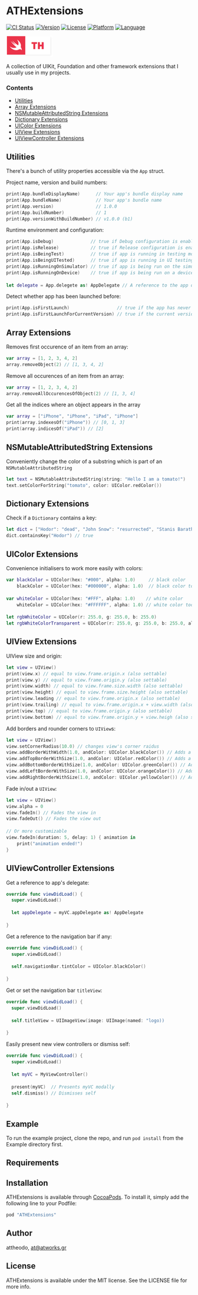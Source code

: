 # ATHExtensions

[![CI Status](http://img.shields.io/travis/attheodo/ATHExtensions.svg?style=flat)](https://travis-ci.org/attheodo/ATHExtensions)
[![Version](https://img.shields.io/cocoapods/v/ATHExtensions.svg?style=flat)](http://cocoapods.org/pods/ATHExtensions)
[![License](https://img.shields.io/cocoapods/l/ATHExtensions.svg?style=flat)](http://cocoapods.org/pods/ATHExtensions)
[![Platform](https://img.shields.io/cocoapods/p/ATHExtensions.svg?style=flat)](http://cocoapods.org/pods/ATHExtensions)
[![Language](https://img.shields.io/badge/language-Swift%202.0%20/%202.1%20/%202.2-orange.svg)](https://developer.apple.com/swift/)

[![Logo](misc/logo.png  "ATHExtensions")](/)

A collection of UIKit, Foundation and other framework extensions that I usually use in my projects. 

### Contents

- [Utilities](#utilities)
- [Array Extensions](#array-extensions)
- [NSMutableAttributedString Extensions](#nsmutableattributestring-extensions)
- [Dictionary Extensions](#dictionary-extensions)
- [UIColor Extensions](#uicolor-extensions)
- [UIView Extensions](#uiview-extensions)
- [UIViewController Extensions](#uiviewcontroller-extensions)

## Utilities
There's a bunch of utility properties accessible via the `App` struct.

Project name, version and build numbers:
```swift
print(App.bundleDisplayName)      // Your app's bundle display name
print(App.bundleName)             // Your app's bundle name
print(App.version)                // 1.0.0
print(App.buildNumber)            // 1
print(App.versionWithBuildNumber) // v1.0.0 (b1)
```

Runtime environment and configuration:
```swift
print(App.isDebug)              // true if Debug configuration is enabled
print(App.isRelease)            // true if Release configuration is enabled
print(App.isBeingTest)          // true if app is running in testing mode
print(App.isBeingUITested)      // true if app is running in UI testing mode
print(App.isRunningOnSimulator) // true if app is being run on the simulator
print(App.isRunningOnDevice)    // true if app is being run on a device

let delegate = App.delegete as! AppDelegate // A reference to the app delegate
```

Detect whether app has been launched before:
```swift
print(App.isFirstLaunch)                  // true if the app has never ran before on that device
print(App.isFirstLaunchForCurrentVersion) // true if the current version of the app has never run before
```
## Array Extensions

Removes first occurence of an item from an array:
```swift
var array = [1, 2, 3, 4, 2]
array.removeObject(2) // [1, 3, 4, 2]
```

Remove all occurences of an item from an array:
```swift
var array = [1, 2, 3, 4, 2]
array.removeAllOccurencesOfObject(2) // [1, 3, 4]
```

Get all the indices where an object appears in the array
```swift
var array = ["iPhone", "iPhone", "iPad", "iPhone"]
print(array.indexesOf("iPhone")) // [0, 1, 3]
print(array.indicesOf("iPad")) // [2]
```

## NSMutableAttributedString Extensions

Conveniently change the color of a substring which is part of an `NSMutableAttributedString`

```swift
let text = NSMutableAttributedString(string: "Hello I am a tomato!")
text.setColorForString("tomato", color: UIColor.redColor())
```

## Dictionary Extensions

Check if a `Dictionary` contains a key:

```swift
let dict = ["Hodor": "dead", "John Snow": "resurrected", "Stanis Baratheon": "dead"]
dict.containsKey("Hodor") // true
```

## UIColor Extensions

Convenience initialisers to work more easily with colors:

```swift
var blackColor = UIColor(hex: "#000", alpha: 1.0)     // black color
    blackColor = UIColor(hex: "#000000", alpha: 1.0)  // black color too

var whiteColor = UIColor(hex: "#FFF", alpha: 1.0)    // white color
    whiteColor = UIColor(hex: "#FFFFFF", alpha: 1.0) // white color too
    
let rgbWhiteColor = UIColor(r: 255.0, g: 255.0, b: 255.0)                        // white color using RGB values from 0 to 255
let rgbWhiteColorTransparent = UIColor(r: 255.0, g: 255.0, b: 255.0, alpha: 0.5) // alpha supported too
```

## UIView Extensions

UIView size and origin:

```swift
let view = UIView()
print(view.x) // equal to view.frame.origin.x (also settable)
print(view.y) // equal to view.frame.origin.y (also settable)
print(view.width) // equal to view.frame.size.width (also settable)
print(view.height) // equal to view.frame.size.height (also settable)
print(view.leading // equal to view.frame.origin.x (also settable)
print(view.trailing) // equal to view.frame.origin.x + view.width (also settable)
print(view.top) // equal to view.frame.origin.y (also settable)
print(view.bottom) // equal to view.frame.origin.y + view.heigh (also settable)
```

Add borders and rounder corners to `UIView`s:

```swift
let view = UIView()
view.setCornerRadius(10.0) // changes view's corner raidus
view.addBorderWithWidth(1.0, andColor: UIColor.blackColor()) // Adds a 1px black border color
view.addTopBorderWithSize(1.0, andColor: UIColor.redColor()) // Adds a 1px red border on the top of the view
view.addBottomBorderWithSize(1.0, andColor: UIColor.greenColor()) // Adds a 1px green border color on the bottom of the view
view.addLeftBorderWithSize(1.0, andColor: UIColor.orangeColor()) // Adds a 1px orange color on the left of the view
view.addRightBorderWithSize(1.0, andColor: UIColor.yellowColor()) // Adds a 1px yellow color on the right of the view
```

Fade in/out a `UIView`:

```swift
let view = UIView()
view.alpha = 0
view.fadeIn() // Fades the view in
view.fadeOut() // Fades the view out

// Or more customizable
view.fadeIn(duration: 5, delay: 1) { animation in
    print("animation ended!")
}
```

## UIViewController Extensions

Get a reference to app's delegate:

```swift
override func viewDidLoad() {
  super.viewDidLoad()
  
  let appDelegate = myVC.appDelegate as! AppDelegate

}
```
Get a reference to the navigation bar if any:

```swift
override func viewDidLoad() {
  super.viewDidLoad()
  
  self.navigationBar.tintColor = UIColor.blackColor()

}
```

Get or set the navigation bar `titleView`:

```swift
override func viewDidLoad() {
  super.viewDidLoad()
  
  self.titleView = UIImageView(image: UIImage(named: "logo))

}
```

Easily present new view controllers or dismiss self:

```swift
override func viewDidLoad() {
  super.viewDidLoad()
  
  let myVC = MyViewController()
  
  present(myVC)  // Presents myVC modally
  self.dismiss() // Dismisses self
  
}
```

## Example

To run the example project, clone the repo, and run `pod install` from the Example directory first.

## Requirements

## Installation

ATHExtensions is available through [CocoaPods](http://cocoapods.org). To install
it, simply add the following line to your Podfile:

```ruby
pod "ATHExtensions"
```

## Author

attheodo, at@atworks.gr

## License

ATHExtensions is available under the MIT license. See the LICENSE file for more info.

